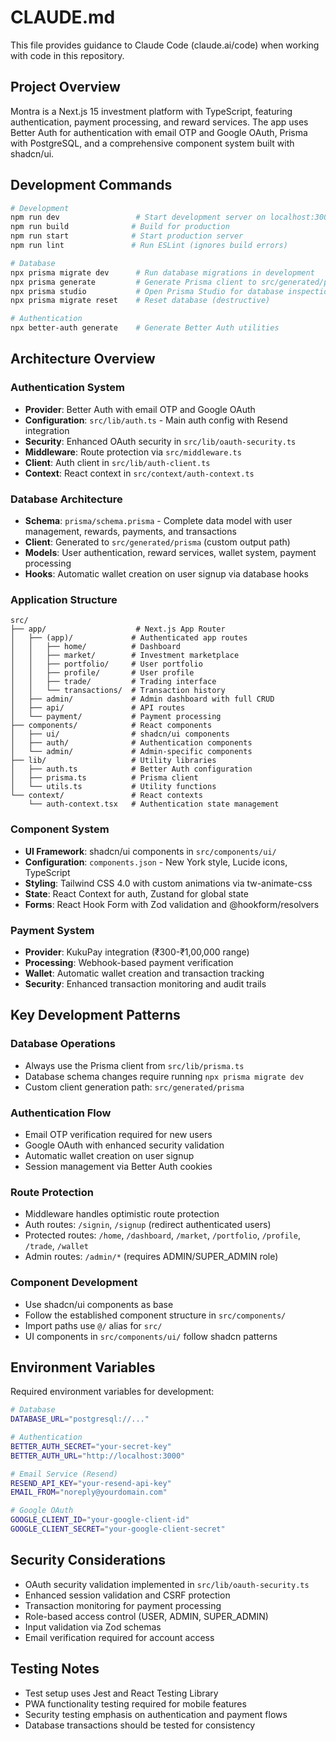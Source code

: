# CLAUDE.md

This file provides guidance to Claude Code (claude.ai/code) when working with code in this repository.

## Project Overview

Montra is a Next.js 15 investment platform with TypeScript, featuring authentication, payment processing, and reward services. The app uses Better Auth for authentication with email OTP and Google OAuth, Prisma with PostgreSQL, and a comprehensive component system built with shadcn/ui.

## Development Commands

```bash
# Development
npm run dev                 # Start development server on localhost:3000
npm run build              # Build for production
npm run start              # Start production server
npm run lint               # Run ESLint (ignores build errors)

# Database
npx prisma migrate dev      # Run database migrations in development
npx prisma generate         # Generate Prisma client to src/generated/prisma
npx prisma studio           # Open Prisma Studio for database inspection
npx prisma migrate reset    # Reset database (destructive)

# Authentication
npx better-auth generate    # Generate Better Auth utilities
```

## Architecture Overview

### Authentication System
- **Provider**: Better Auth with email OTP and Google OAuth
- **Configuration**: `src/lib/auth.ts` - Main auth config with Resend integration
- **Security**: Enhanced OAuth security in `src/lib/oauth-security.ts`
- **Middleware**: Route protection via `src/middleware.ts`
- **Client**: Auth client in `src/lib/auth-client.ts`
- **Context**: React context in `src/context/auth-context.ts`

### Database Architecture
- **Schema**: `prisma/schema.prisma` - Complete data model with user management, rewards, payments, and transactions
- **Client**: Generated to `src/generated/prisma` (custom output path)
- **Models**: User authentication, reward services, wallet system, payment processing
- **Hooks**: Automatic wallet creation on user signup via database hooks

### Application Structure
```
src/
├── app/                    # Next.js App Router
│   ├── (app)/             # Authenticated app routes
│   │   ├── home/          # Dashboard
│   │   ├── market/        # Investment marketplace
│   │   ├── portfolio/     # User portfolio
│   │   ├── profile/       # User profile
│   │   ├── trade/         # Trading interface
│   │   └── transactions/  # Transaction history
│   ├── admin/             # Admin dashboard with full CRUD
│   ├── api/               # API routes
│   └── payment/           # Payment processing
├── components/            # React components
│   ├── ui/                # shadcn/ui components
│   ├── auth/              # Authentication components
│   └── admin/             # Admin-specific components
├── lib/                   # Utility libraries
│   ├── auth.ts            # Better Auth configuration
│   ├── prisma.ts          # Prisma client
│   └── utils.ts           # Utility functions
└── context/               # React contexts
    └── auth-context.tsx   # Authentication state management
```

### Component System
- **UI Framework**: shadcn/ui components in `src/components/ui/`
- **Configuration**: `components.json` - New York style, Lucide icons, TypeScript
- **Styling**: Tailwind CSS 4.0 with custom animations via tw-animate-css
- **State**: React Context for auth, Zustand for global state
- **Forms**: React Hook Form with Zod validation and @hookform/resolvers

### Payment System
- **Provider**: KukuPay integration (₹300-₹1,00,000 range)
- **Processing**: Webhook-based payment verification
- **Wallet**: Automatic wallet creation and transaction tracking
- **Security**: Enhanced transaction monitoring and audit trails

## Key Development Patterns

### Database Operations
- Always use the Prisma client from `src/lib/prisma.ts`
- Database schema changes require running `npx prisma migrate dev`
- Custom client generation path: `src/generated/prisma`

### Authentication Flow
- Email OTP verification required for new users
- Google OAuth with enhanced security validation
- Automatic wallet creation on user signup
- Session management via Better Auth cookies

### Route Protection
- Middleware handles optimistic route protection
- Auth routes: `/signin`, `/signup` (redirect authenticated users)
- Protected routes: `/home`, `/dashboard`, `/market`, `/portfolio`, `/profile`, `/trade`, `/wallet`
- Admin routes: `/admin/*` (requires ADMIN/SUPER_ADMIN role)

### Component Development
- Use shadcn/ui components as base
- Follow the established component structure in `src/components/`
- Import paths use `@/` alias for `src/`
- UI components in `src/components/ui/` follow shadcn patterns

## Environment Variables

Required environment variables for development:
```bash
# Database
DATABASE_URL="postgresql://..."

# Authentication
BETTER_AUTH_SECRET="your-secret-key"
BETTER_AUTH_URL="http://localhost:3000"

# Email Service (Resend)
RESEND_API_KEY="your-resend-api-key"
EMAIL_FROM="noreply@yourdomain.com"

# Google OAuth
GOOGLE_CLIENT_ID="your-google-client-id"
GOOGLE_CLIENT_SECRET="your-google-client-secret"
```

## Security Considerations

- OAuth security validation implemented in `src/lib/oauth-security.ts`
- Enhanced session validation and CSRF protection
- Transaction monitoring for payment processing
- Role-based access control (USER, ADMIN, SUPER_ADMIN)
- Input validation via Zod schemas
- Email verification required for account access

## Testing Notes

- Test setup uses Jest and React Testing Library
- PWA functionality testing required for mobile features
- Security testing emphasis on authentication and payment flows
- Database transactions should be tested for consistency